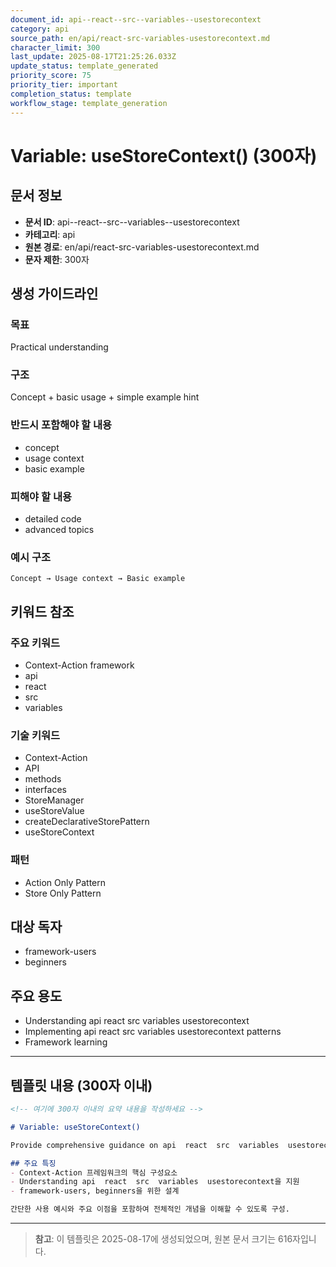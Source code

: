 ```yaml
---
document_id: api--react--src--variables--usestorecontext
category: api
source_path: en/api/react-src-variables-usestorecontext.md
character_limit: 300
last_update: 2025-08-17T21:25:26.033Z
update_status: template_generated
priority_score: 75
priority_tier: important
completion_status: template
workflow_stage: template_generation
---
```


# Variable: useStoreContext() (300자)

## 문서 정보
- **문서 ID**: api--react--src--variables--usestorecontext
- **카테고리**: api
- **원본 경로**: en/api/react-src-variables-usestorecontext.md
- **문자 제한**: 300자

## 생성 가이드라인

### 목표
Practical understanding

### 구조
Concept + basic usage + simple example hint

### 반드시 포함해야 할 내용
- concept
- usage context
- basic example

### 피해야 할 내용  
- detailed code
- advanced topics

### 예시 구조
```
Concept → Usage context → Basic example
```

## 키워드 참조

### 주요 키워드
- Context-Action framework
- api
- react
- src
- variables

### 기술 키워드
- Context-Action
- API
- methods
- interfaces
- StoreManager
- useStoreValue
- createDeclarativeStorePattern
- useStoreContext

### 패턴
- Action Only Pattern
- Store Only Pattern

## 대상 독자
- framework-users
- beginners

## 주요 용도
- Understanding api  react  src  variables  usestorecontext
- Implementing api  react  src  variables  usestorecontext patterns
- Framework learning

---

## 템플릿 내용 (300자 이내)

```markdown
<!-- 여기에 300자 이내의 요약 내용을 작성하세요 -->

# Variable: useStoreContext()

Provide comprehensive guidance on api  react  src  variables  usestorecontext

## 주요 특징
- Context-Action 프레임워크의 핵심 구성요소
- Understanding api  react  src  variables  usestorecontext을 지원
- framework-users, beginners을 위한 설계

간단한 사용 예시와 주요 이점을 포함하여 전체적인 개념을 이해할 수 있도록 구성.
```

---

> **참고**: 이 템플릿은 2025-08-17에 생성되었으며, 
> 원본 문서 크기는 616자입니다.
